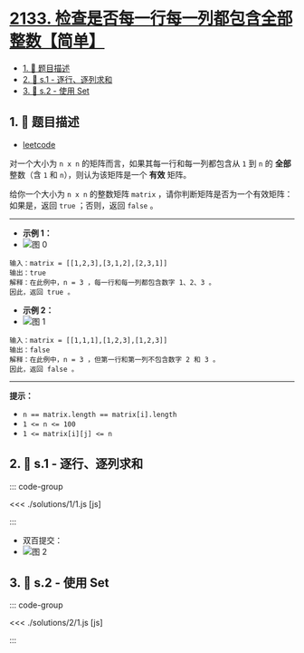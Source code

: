 # [2133. 检查是否每一行每一列都包含全部整数【简单】](https://github.com/tnotesjs/TNotes.leetcode/tree/main/notes/2133.%20%E6%A3%80%E6%9F%A5%E6%98%AF%E5%90%A6%E6%AF%8F%E4%B8%80%E8%A1%8C%E6%AF%8F%E4%B8%80%E5%88%97%E9%83%BD%E5%8C%85%E5%90%AB%E5%85%A8%E9%83%A8%E6%95%B4%E6%95%B0%E3%80%90%E7%AE%80%E5%8D%95%E3%80%91)

<!-- region:toc -->

- [1. 📝 题目描述](#1--题目描述)
- [2. 🎯 s.1 - 逐行、逐列求和](#2--s1---逐行逐列求和)
- [3. 🎯 s.2 - 使用 Set](#3--s2---使用-set)

<!-- endregion:toc -->

## 1. 📝 题目描述

- [leetcode](https://leetcode.cn/problems/check-if-every-row-and-column-contains-all-numbers/)

对一个大小为 `n x n` 的矩阵而言，如果其每一行和每一列都包含从 `1` 到 `n` 的 **全部** 整数（含 `1` 和 `n`），则认为该矩阵是一个 **有效** 矩阵。

给你一个大小为 `n x n` 的整数矩阵 `matrix` ，请你判断矩阵是否为一个有效矩阵：如果是，返回 `true` ；否则，返回 `false` 。

---

- **示例 1：**
- ![图 0](https://cdn.jsdelivr.net/gh/tnotesjs/imgs@main/2025-07-31-22-37-07.png)

```
输入：matrix = [[1,2,3],[3,1,2],[2,3,1]]
输出：true
解释：在此例中，n = 3 ，每一行和每一列都包含数字 1、2、3 。
因此，返回 true 。
```

- **示例 2：**
- ![图 1](https://cdn.jsdelivr.net/gh/tnotesjs/imgs@main/2025-07-31-22-37-13.png)

```
输入：matrix = [[1,1,1],[1,2,3],[1,2,3]]
输出：false
解释：在此例中，n = 3 ，但第一行和第一列不包含数字 2 和 3 。
因此，返回 false 。
```

---

**提示：**

- `n == matrix.length == matrix[i].length`
- `1 <= n <= 100`
- `1 <= matrix[i][j] <= n`


## 2. 🎯 s.1 - 逐行、逐列求和

::: code-group

<<< ./solutions/1/1.js [js]

:::

- 双百提交：
- ![图 2](https://cdn.jsdelivr.net/gh/tnotesjs/imgs@main/2025-07-31-22-39-33.png)

## 3. 🎯 s.2 - 使用 Set

::: code-group

<<< ./solutions/2/1.js [js]

:::
